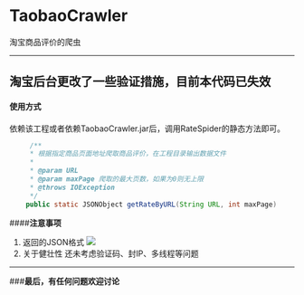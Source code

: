TaobaoCrawler
=============

淘宝商品评价的爬虫

----------

## **淘宝后台更改了一些验证措施，目前本代码已失效**

#### **使用方式**
依赖该工程或者依赖TaobaoCrawler.jar后，调用RateSpider的静态方法即可。
```Java
     /**
     * 根据指定商品页面地址爬取商品评价，在工程目录输出数据文件
     *
     * @param URL
     * @param maxPage 爬取的最大页数，如果为0则无上限
     * @throws IOException
     */
    public static JSONObject getRateByURL(String URL, int maxPage)
```

####**注意事项**
1. 返回的JSON格式
![](http://ww3.sinaimg.cn/large/64e1f62cjw1el6hb2414qj20hu06faa6.jpg)
2. 关于健壮性
还未考虑验证码、封IP、多线程等问题

--------
###**最后，有任何问题欢迎讨论**
